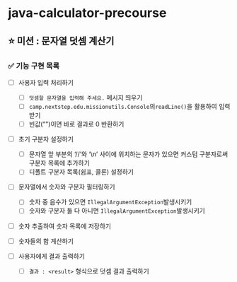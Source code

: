 # java-calculator-precourse

## ⭐ 미션 : 문자열 덧셈 계산기

### ✅ 기능 구현 목록

- [ ]  사용자 입력 처리하기
    - [ ]  `덧셈할 문자열을 입력해 주세요.` 메시지 띄우기
    - [ ]  `camp.nextstep.edu.missionutils.Console`의`readLine()`을 활용하여 입력받기
    - [ ]  빈값(””)이면 바로 결과로 0 반환하기

- [ ]  초기 구분자 설정하기
    - [ ]  문자열 앞 부분의 ‘//’와 ‘\n’ 사이에 위치하는 문자가 있으면 커스텀 구분자로써 구분자 목록에 추가하기
    - [ ]  디폴트 구분자 목록(쉼표, 콜론) 설정하기

- [ ]  문자열에서 숫자와 구분자 필터링하기
    - [ ] 숫자 중 음수가 있으면 `IllegalArgumentException`발생시키기
    - [ ] 숫자와 구분자 둘 다 아니면 `IllegalArgumentException`발생시키기

- [ ]  숫자 추출하여 숫자 목록에 저장하기

- [ ]  숫자들의 합 계산하기

- [ ]  사용자에게 결과 출력하기
    - [ ]  `결과 : <result>` 형식으로 덧셈 결과 출력하기